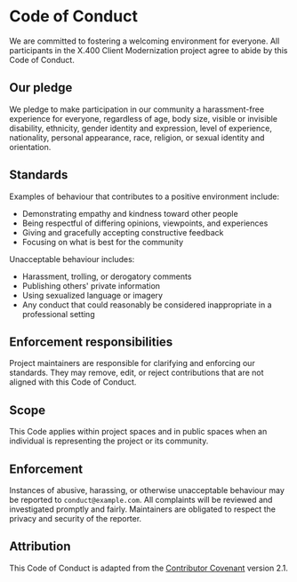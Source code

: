 # Code of Conduct

We are committed to fostering a welcoming environment for everyone. All participants in the X.400 Client Modernization project agree to abide by this Code of Conduct.

## Our pledge

We pledge to make participation in our community a harassment-free experience for everyone, regardless of age, body size, visible or invisible disability, ethnicity, gender identity and expression, level of experience, nationality, personal appearance, race, religion, or sexual identity and orientation.

## Standards

Examples of behaviour that contributes to a positive environment include:

- Demonstrating empathy and kindness toward other people
- Being respectful of differing opinions, viewpoints, and experiences
- Giving and gracefully accepting constructive feedback
- Focusing on what is best for the community

Unacceptable behaviour includes:

- Harassment, trolling, or derogatory comments
- Publishing others' private information
- Using sexualized language or imagery
- Any conduct that could reasonably be considered inappropriate in a professional setting

## Enforcement responsibilities

Project maintainers are responsible for clarifying and enforcing our standards. They may remove, edit, or reject contributions that are not aligned with this Code of Conduct.

## Scope

This Code applies within project spaces and in public spaces when an individual is representing the project or its community.

## Enforcement

Instances of abusive, harassing, or otherwise unacceptable behaviour may be reported to `conduct@example.com`. All complaints will be reviewed and investigated promptly and fairly. Maintainers are obligated to respect the privacy and security of the reporter.

## Attribution

This Code of Conduct is adapted from the [Contributor Covenant](https://www.contributor-covenant.org) version 2.1.
